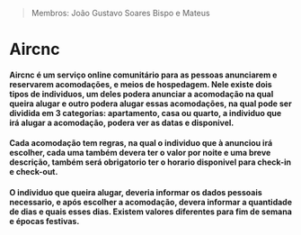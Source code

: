 > Membros: João Gustavo Soares Bispo e Mateus
# Aircnc

#### Aircnc é um serviço online comunitário para as pessoas anunciarem e reservarem acomodações, e meios de hospedagem. Nele existe dois tipos de individuos, um deles podera anunciar a acomodação na qual queira alugar e outro podera alugar essas acomodações, na qual pode ser dividida em 3 categorias: apartamento, casa ou quarto, a individuo que irá alugar a acomodação, podera ver as datas e disponivel.
#### Cada acomodação tem regras, na qual o individuo que à anunciou irá escolher, cada uma também devera ter o valor por noite e uma breve descrição, também será obrigatorio ter o horario disponivel para check-in e check-out. 
#### O individuo que queira alugar, deveria informar os dados pessoais necessario, e após escolher a acomodação, devera informar a quantidade de dias e quais esses dias. Existem valores diferentes para fim de semana e épocas festivas.
